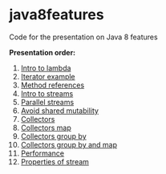 # java8features

Code for the presentation on Java 8 features

**Presentation order:**

1. [Intro to lambda](src/presentation/IntroToLambda.java)
2. [Iterator example](src/presentation/IteratorExample.java)
3. [Method references](src/presentation/MethodReferences.java)
4. [Intro to streams](src/presentation/IntroToStreams.java)
5. [Parallel streams](src/presentation/ParallelStreams.java)
6. [Avoid shared mutability](src/presentation/AvoidSharedMutability.java)
7. [Collectors](src/presentation/Collectors.java)
8. [Collectors map](src/presentation/CollectorsMap.java)
9. [Collectors group by](src/presentation/CollectorsGroupBy.java)
8. [Collectors group by and map](src/presentation/CollectorsGroupByAndMap.java)
9. [Performance](src/presentation/Performance.java)
10. [Properties of stream](src/presentation/PropertiesOfStream.java)
